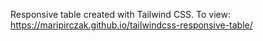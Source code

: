 Responsive table created with Tailwind CSS. To view: https://maripirczak.github.io/tailwindcss-responsive-table/
